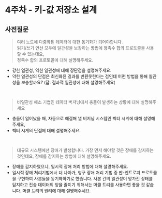 # 4주차 - 키-값 저장소 설계

## 사전질문

> 여러 노드에 다중화된 데이터에 대한 동기화가 되어야합니다.   
  읽기/쓰기 연산 모두에 일관성을 보장하는 방법에 정족수 합의 프로토콜을 사용할 수 있는데요,   
  정족수 합의 프로토콜에 대해 설명해주세요.
 
  - 강한 일관성, 약한 일관성에 대해 장단점을 설명해주세요.   
  - 약한 일관성의 단점은 최신화된 결과를 반환못한다는 점인데 어떤 방법을 통해 일관성을 보충할까요?
    (답: 결과적 일관성에 대해 설명해주세요)

<br>

> 비일관성 해소 기법인 데이터 버저닝에서 충돌이 발생하는 상황에 대해 설명해주세요

  - 충돌이 일어났을 때, 자동으로 해결해 낼 버저닝 시스템인 벡터 시계에 대해 설명해주세요,
  - 벡터 시계의 단점에 대해 설명해주세요.

<br>

> 대규모 시스템에선 장애가 발생합니다.
  가장 먼저 해야할 것은 장애를 감지하는 것인데요, 장애를 감지하는 방법에 대해 설명해주세요.

  - 장애를 감지하였으니, 일시적 장애 처리 방법에 대해 설명해주세요.
  - 일시적 장애 처리기법에서 더 나아가, 영구 장애 처리 기법 중 반-엔트로피 프로토콜을 구현하여 사본들을 동기화하기로 했습니다.
    사본 간의 일관성이 망가진 상태를 탐지하고 전송 데이터의 양을 줄이기 위해서는 머클 트리를 사용하면 좋을 것 같습니다.
    머클 트리의 원리에 대해 설명해주세요.
